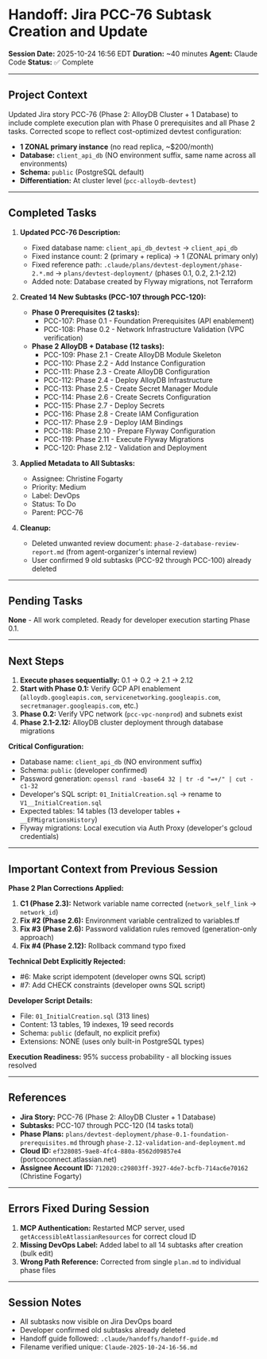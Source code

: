 # Handoff: Jira PCC-76 Subtask Creation and Update

**Session Date:** 2025-10-24 16:56 EDT
**Duration:** ~40 minutes
**Agent:** Claude Code
**Status:** ✅ Complete

---

## Project Context

Updated Jira story PCC-76 (Phase 2: AlloyDB Cluster + 1 Database) to include complete execution plan with Phase 0 prerequisites and all Phase 2 tasks. Corrected scope to reflect cost-optimized devtest configuration:
- **1 ZONAL primary instance** (no read replica, ~$200/month)
- **Database:** `client_api_db` (NO environment suffix, same name across all environments)
- **Schema:** `public` (PostgreSQL default)
- **Differentiation:** At cluster level (`pcc-alloydb-devtest`)

---

## Completed Tasks

1. **Updated PCC-76 Description:**
   - Fixed database name: `client_api_db_devtest` → `client_api_db`
   - Fixed instance count: 2 (primary + replica) → 1 (ZONAL primary only)
   - Fixed reference path: `.claude/plans/devtest-deployment/phase-2.*.md` → `plans/devtest-deployment/` (phases 0.1, 0.2, 2.1-2.12)
   - Added note: Database created by Flyway migrations, not Terraform

2. **Created 14 New Subtasks (PCC-107 through PCC-120):**
   - **Phase 0 Prerequisites (2 tasks):**
     - PCC-107: Phase 0.1 - Foundation Prerequisites (API enablement)
     - PCC-108: Phase 0.2 - Network Infrastructure Validation (VPC verification)
   - **Phase 2 AlloyDB + Database (12 tasks):**
     - PCC-109: Phase 2.1 - Create AlloyDB Module Skeleton
     - PCC-110: Phase 2.2 - Add Instance Configuration
     - PCC-111: Phase 2.3 - Create AlloyDB Configuration
     - PCC-112: Phase 2.4 - Deploy AlloyDB Infrastructure
     - PCC-113: Phase 2.5 - Create Secret Manager Module
     - PCC-114: Phase 2.6 - Create Secrets Configuration
     - PCC-115: Phase 2.7 - Deploy Secrets
     - PCC-116: Phase 2.8 - Create IAM Configuration
     - PCC-117: Phase 2.9 - Deploy IAM Bindings
     - PCC-118: Phase 2.10 - Prepare Flyway Configuration
     - PCC-119: Phase 2.11 - Execute Flyway Migrations
     - PCC-120: Phase 2.12 - Validation and Deployment

3. **Applied Metadata to All Subtasks:**
   - Assignee: Christine Fogarty
   - Priority: Medium
   - Label: DevOps
   - Status: To Do
   - Parent: PCC-76

4. **Cleanup:**
   - Deleted unwanted review document: `phase-2-database-review-report.md` (from agent-organizer's internal review)
   - User confirmed 9 old subtasks (PCC-92 through PCC-100) already deleted

---

## Pending Tasks

**None** - All work completed. Ready for developer execution starting Phase 0.1.

---

## Next Steps

1. **Execute phases sequentially:** 0.1 → 0.2 → 2.1 → 2.12
2. **Start with Phase 0.1:** Verify GCP API enablement (`alloydb.googleapis.com`, `servicenetworking.googleapis.com`, `secretmanager.googleapis.com`, etc.)
3. **Phase 0.2:** Verify VPC network (`pcc-vpc-nonprod`) and subnets exist
4. **Phase 2.1-2.12:** AlloyDB cluster deployment through database migrations

**Critical Configuration:**
- Database name: `client_api_db` (NO environment suffix)
- Schema: `public` (developer confirmed)
- Password generation: `openssl rand -base64 32 | tr -d "=+/" | cut -c1-32`
- Developer's SQL script: `01_InitialCreation.sql` → rename to `V1__InitialCreation.sql`
- Expected tables: 14 tables (13 developer tables + `__EFMigrationsHistory`)
- Flyway migrations: Local execution via Auth Proxy (developer's gcloud credentials)

---

## Important Context from Previous Session

**Phase 2 Plan Corrections Applied:**
1. **C1 (Phase 2.3):** Network variable name corrected (`network_self_link` → `network_id`)
2. **Fix #2 (Phase 2.6):** Environment variable centralized to variables.tf
3. **Fix #3 (Phase 2.6):** Password validation rules removed (generation-only approach)
4. **Fix #4 (Phase 2.12):** Rollback command typo fixed

**Technical Debt Explicitly Rejected:**
- #6: Make script idempotent (developer owns SQL script)
- #7: Add CHECK constraints (developer owns SQL script)

**Developer Script Details:**
- File: `01_InitialCreation.sql` (313 lines)
- Content: 13 tables, 19 indexes, 19 seed records
- Schema: `public` (default, no explicit prefix)
- Extensions: NONE (uses only built-in PostgreSQL types)

**Execution Readiness:** 95% success probability - all blocking issues resolved

---

## References

- **Jira Story:** PCC-76 (Phase 2: AlloyDB Cluster + 1 Database)
- **Subtasks:** PCC-107 through PCC-120 (14 tasks total)
- **Phase Plans:** `plans/devtest-deployment/phase-0.1-foundation-prerequisites.md` through `phase-2.12-validation-and-deployment.md`
- **Cloud ID:** `ef328085-9ae8-4fc4-880a-8562d09857e4` (portcoconnect.atlassian.net)
- **Assignee Account ID:** `712020:c29803ff-3927-4de7-bcfb-714ac6e70162` (Christine Fogarty)

---

## Errors Fixed During Session

1. **MCP Authentication:** Restarted MCP server, used `getAccessibleAtlassianResources` for correct cloud ID
2. **Missing DevOps Label:** Added label to all 14 subtasks after creation (bulk edit)
3. **Wrong Path Reference:** Corrected from single `plan.md` to individual phase files

---

## Session Notes

- All subtasks now visible on Jira DevOps board
- Developer confirmed old subtasks already deleted
- Handoff guide followed: `.claude/handoffs/handoff-guide.md`
- Filename verified unique: `Claude-2025-10-24-16-56.md`
